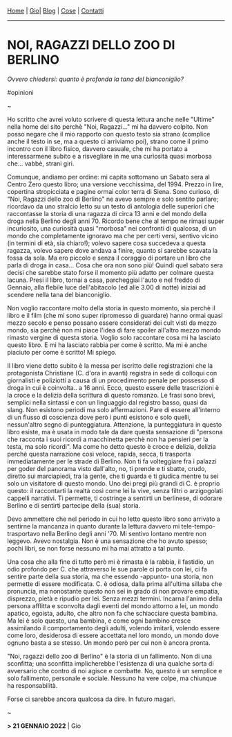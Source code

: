 [Home](../../README.md) | [Gio](../GIO/indexGio.md)| [Blog](indexBlog.md) | [Cose](../COSE/indexCose.md) | [Contatti](../CONTATTI/indexContatti.md)

---

# NOI, RAGAZZI DELLO ZOO DI BERLINO
*Ovvero chiedersi: quanto è profonda la tana del bianconiglio?*

#opinioni

~

Ho scritto che avrei voluto scrivere di questa lettura anche nelle "Ultime" nella home del sito perchè "Noi, Ragazzi..." mi ha davvero colpito. Non posso negare che il mio rapporto con questo testo sia strano (complice anche il testo in se, ma a questo ci arriviamo poi), strano come il primo incontro con il libro fisico, davvero casuale, che mi ha portato a interessarmene subito e a risvegliare in me una curiosità quasi morbosa che... vabbè, strani giri.

Comunque, andiamo per ordine: mi capita sottomano un Sabato sera al Centro Zero questo libro; una versione vecchissima, del 1994. Prezzo in lire, copertina stropicciata e pagine ormai color terra di Siena. Sono curioso, di "Noi, Ragazzi dello zoo di Berlino" ne avevo sempre e solo sentito parlare; ricordavo da uno stralcio letto su un testo di antologia delle superiori che raccontasse la storia di una ragazza di circa 13 anni e del mondo della droga nella Berlino degli anni 70. Ricordo bene che al tempo ne rimasi super incuriosito, una curiosità quasi  "morbosa" nei confronti di qualcosa, di un mondo che completamente ignoravo ma che per certi versi, sentivo vicino (in termini di età, sia chiaro!); volevo sapere cosa succedeva a questa ragazza, volevo sapere dove andava a finire, quanto si sarebbe scavata la fossa da sola. Ma ero piccolo e senza il coraggio di portare un libro che parla di droga in casa... Cosa che ora non sono più! Quindi quel sabato sera decisi che sarebbe stato forse il momento più adatto per colmare questa lacuna. Presi il libro, tornai a casa, parcheggiai l'auto e nel freddo di Gennaio, alla flebile luce dell'abitacolo (ed alle 3.00 di notte) iniziai ad scendere nella tana del bianconiglio.

Non voglio raccontare molto della storia in questo momento, sia perchè il libro e il film (che mi sono super ripromesso di guardare) hanno ormai quasi mezzo secolo e penso possano essere considerati dei cult visti da mezzo mondo, sia perchè non mi piace l'idea di fare spoiler all'altro mezzo mondo rimasto vergine di questa storia. Voglio solo raccontare cosa mi ha lasciato questo libro. E mi ha lasciato rabbia per come è scritto. Ma mi è anche piaciuto per come è scritto! Mi spiego.

Il libro viene detto subito è la messa per iscritto delle registrazioni che la protagonista Christiane (C. d'ora in avanti) registra in sede di colloqui con giornalisti e poliziotti a causa di un procedimento penale per possesso di droga in cui è coinvolta.. a 16 anni. Ecco, questo essere delle trascrizioni è la croce e la delizia della scrittura di questo romanzo. Le frasi sono brevi, semplici nella sintassi e con un linguaggio dal registro basso, quasi da slang. Non esistono periodi ma solo affermazioni. Pare di essere all'interno di un flusso di coscienza dove però i punti esistono e solo quelli, nessun'altro segno di punteggiatura. Attenzione, la punteggiatura in questo libro esiste, ma è usata in modo tale da dare questa sensazione di "persona che racconta i suoi ricordi a macchinetta perchè non ha pensieri per la testa, ma solo ricordi".
Ma come ho detto questo è croce e delizia, delizia perchè questa narrazione così veloce, rapida, secca, ti trasporta immediatamente per le strade di Berlino. Non ti fa volteggiare fra i palazzi per goder del panorama visto dall'alto, no, ti prende e ti sbatte, crudo, diretto sui marciapiedi, tra la gente, che ti guarda e ti giudica mentre tu sei solo un visitatore di questo mondo. Uno dei pregi più grandi di C. è proprio questo: il raccontarti la realtà così come lei la vive, senza filtri o arzigogolati cappelli narrativi. Ti permette, ti costringe a sentirti un berlinese, di odorare Berlino e di sentirti partecipe della (sua) storia.

Devo ammettere che nel periodo in cui ho letto questo libro sono arrivato a sentirne la mancanza in quanto durante la lettura davvero mi tele-tempo-trasportavo nella Berlino degli anni '70. Mi sentivo lontano mentre non leggevo. Avevo nostalgia. Non è una sensazione che ho avuto spesso; pochi libri, se non forse nessuno mi ha mai attratto a tal punto.

Una cosa che alla fine di tutto però mi è rimasta è la rabbia, il fastidio, un odio profondo per C. che attraverso le sue parole ci porta con lei, ci fa sentire parte della sua storia, ma che essendo -appunto- una storia, non permette di essere modificata. C. è odiosa, dalla prima all'ultima sillaba che pronuncia, ma nonostante questo non sei in grado di non provare empatia, disprezzo, pietà e ripudio per lei. Senza mezzi termini. Incarna l'animo della persona afflitta e sconvolta dagli eventi del mondo attorno a lei, un mondo apatico, egoista, adulto, che altro non fa che schiacciare questa bambina. Ma lei è solo questo, una bambina, e come ogni bambino cresce assimilando il comportamento degli adulti, volendo imitarli, volendo essere come loro, desiderosa di essere accettata nel loro mondo, un mondo dove ognuno basta a se stesso. Un mondo però per cui non è ancora pronta.

"Noi, ragazzi dello zoo di Berlino" è la storia di un fallimento. Non di una sconfitta; una sconfitta implicherebbe l'esistenza di una qualche sorta di avversario che contro di noi agisce e combatte. No, questo è un semplice e solo fallimento, personale e sociale. Nessuno ha vere colpe, ma chiunque ha responsabilità.

Forse ci sarebbe ancora qualcosa da dire. In futuro magari.

~

**> 21 GENNAIO 2022** |
Gio
